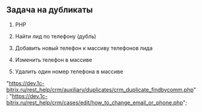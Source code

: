 ## Задача на дубликаты
1. PHP

2. Найти лид по телефону (дубль)

3. Добавить новый телефон к массиву телефонов лида

4. Изменить телефон в массиве

5. Удалить один номер телефона в массиве

"https://dev.1c-bitrix.ru/rest_help/crm/auxiliary/duplicates/crm_duplicate_findbycomm.php";
"https://dev.1c-bitrix.ru/rest_help/crm/cases/edit/how_to_change_email_or_phone.php";